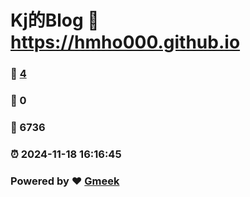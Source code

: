 # Kj的Blog :link: https://hmho000.github.io 
### :page_facing_up: [4](https://hmho000.github.io/tag.html) 
### :speech_balloon: 0 
### :hibiscus: 6736 
### :alarm_clock: 2024-11-18 16:16:45 
### Powered by :heart: [Gmeek](https://github.com/Meekdai/Gmeek)
